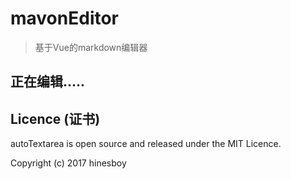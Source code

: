 # mavonEditor

> 基于Vue的markdown编辑器


## 正在编辑.....



## Licence (证书)

autoTextarea is open source and released under the MIT Licence.

Copyright (c) 2017 hinesboy

